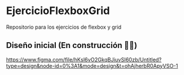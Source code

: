 # EjercicioFlexboxGrid
Repositorio para los ejercicios de flexbox y grid

## Diseño inicial (En construcción 🚧🔨)
https://www.figma.com/file/hKsl6vO2GkqBJiuvSI60zb/Untitled?type=design&node-id=0%3A1&mode=design&t=ohAjherbR0ApyVSO-1
